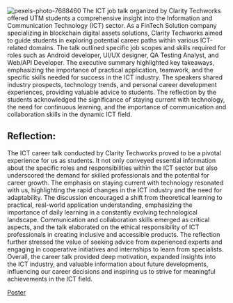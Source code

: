 ![pexels-photo-7688460](https://github.com/AhmadMuawya/TIS-06/assets/147373032/eeb3d02c-fe1d-4ec4-908d-9f09d9d822ec)
The ICT job talk organized by Clarity Techworks offered UTM students a comprehensive insight into the Information and Communication Technology (ICT) sector. As a FinTech Solution company specializing in blockchain digital assets solutions, Clarity Techworks aimed to guide students in exploring potential career paths within various ICT-related domains. The talk outlined specific job scopes and skills required for roles such as Android developer, UI/UX designer, QA Testing Analyst, and Web/API Developer. The executive summary highlighted key takeaways, emphasizing the importance of practical application, teamwork, and the specific skills needed for success in the ICT industry. The speakers shared industry prospects, technology trends, and personal career development experiences, providing valuable advice to students. The reflection by the students acknowledged the significance of staying current with technology, the need for continuous learning, and the importance of communication and collaboration skills in the dynamic ICT field.

Reflection:
---
The ICT career talk conducted by Clarity Techworks proved to be a pivotal experience for us as students. It not only conveyed essential information about the specific roles and responsibilities within the ICT sector but also underscored the demand for skilled professionals and the potential for career growth. The emphasis on staying current with technology resonated with us, highlighting the rapid changes in the ICT industry and the need for adaptability. The discussion encouraged a shift from theoretical learning to practical, real-world application understanding, emphasizing the importance of daily learning in a constantly evolving technological landscape. Communication and collaboration skills emerged as critical aspects, and the talk elaborated on the ethical responsibility of ICT professionals in creating inclusive and accessible products. The reflection further stressed the value of seeking advice from experienced experts and engaging in cooperative initiatives and internships to learn from specialists. Overall, the career talk provided deep motivation, expanded insights into the ICT industry, and valuable information about future developments, influencing our career decisions and inspiring us to strive for meaningful achievements in the ICT field.

[Poster](./INDUSTRY.TALK1.pdf)
